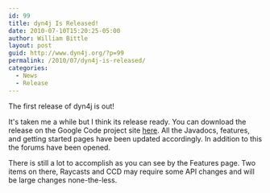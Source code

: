 ```yaml
---
id: 99
title: dyn4j Is Released!
date: 2010-07-10T15:20:25-05:00
author: William Bittle
layout: post
guid: http://www.dyn4j.org/?p=99
permalink: /2010/07/dyn4j-is-released/
categories:
  - News
  - Release
---
```

The first release of dyn4j is out!

It's taken me a while but I think its release ready. You can download the release on the Google Code project site <a href="https://github.com/dyn4j/dyn4j/">here</a>. All the Javadocs, features, and getting started pages have been updated accordingly. In addition to this the forums have been opened.

There is still a lot to accomplish as you can see by the Features page. Two items on there, Raycasts and CCD may require some API changes and will be large changes none-the-less.